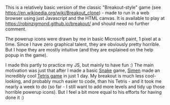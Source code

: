 This is a relatively basic version of the classic "Breakout-style" game (see <https://en.wikipedia.org/wiki/Breakout_clone>) - made to run in a web browser using just Javascript and the HTML canvas. It is available to play at <https://robinzigmond.github.io/breakout/> and should need no further comment.

The powerup icons were drawn by me in basic Microsoft paint, 1 pixel at a time. Since I have zero graphical talent, they are obviously pretty horrible. But I hope they are mostly intuitive (and they are explained on the help popup in the game).

I made this partly to practice my JS, but mainly to have fun :) The main motivation was just that after I made a basic [Snake](https://github.com/robinzigmond/snake) game, [Simen](https://github.com/Eventyret) made an incredibly cool [Tetris game](https://github.com/Eventyret/tetris-game) in just 1 day. My breakout is much less cool-looking, and probably much easier to code, than his Tetris - and it took me nearly a week to do (so far - I still want to add more levels and tidy up those horrible powerup icons). But I feel a bit more equal to his efforts for having done it :)
